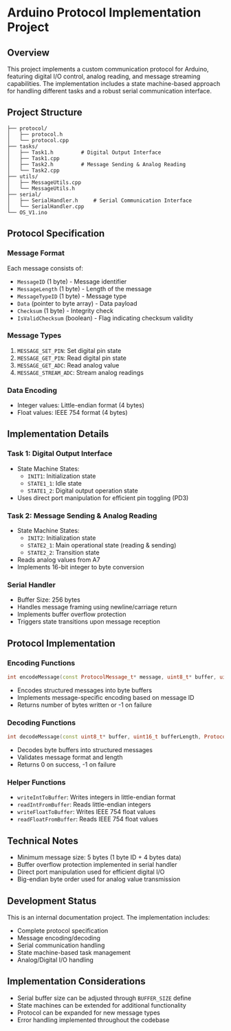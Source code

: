# Arduino Protocol Implementation Project

## Overview
This project implements a custom communication protocol for Arduino, featuring digital I/O control, analog reading, and message streaming capabilities. The implementation includes a state machine-based approach for handling different tasks and a robust serial communication interface.

## Project Structure
```
├── protocol/
│   ├── protocol.h
│   └── protocol.cpp
├── tasks/
│   ├── Task1.h         # Digital Output Interface
│   ├── Task1.cpp
│   ├── Task2.h         # Message Sending & Analog Reading
│   └── Task2.cpp
├── utils/
│   ├── MessageUtils.cpp
│   └── MessageUtils.h
├── serial/
│   ├── SerialHandler.h     # Serial Communication Interface
│   └── SerialHandler.cpp
└── OS_V1.ino
```

## Protocol Specification

### Message Format
Each message consists of:
- `MessageID` (1 byte) - Message identifier
- `MessageLength` (1 byte) - Length of the message
- `MessageTypeID` (1 byte) - Message type
- `Data` (pointer to byte array) - Data payload
- `Checksum` (1 byte) - Integrity check
- `IsValidChecksum` (boolean) - Flag indicating checksum validity

### Message Types
1. `MESSAGE_SET_PIN`: Set digital pin state
2. `MESSAGE_GET_PIN`: Read digital pin state
3. `MESSAGE_GET_ADC`: Read analog value
4. `MESSAGE_STREAM_ADC`: Stream analog readings

### Data Encoding
- Integer values: Little-endian format (4 bytes)
- Float values: IEEE 754 format (4 bytes)

## Implementation Details

### Task 1: Digital Output Interface
- State Machine States:
  - `INIT1`: Initialization state
  - `STATE1_1`: Idle state
  - `STATE1_2`: Digital output operation state
- Uses direct port manipulation for efficient pin toggling (PD3)

### Task 2: Message Sending & Analog Reading
- State Machine States:
  - `INIT2`: Initialization state
  - `STATE2_1`: Main operational state (reading & sending)
  - `STATE2_2`: Transition state
- Reads analog values from A7
- Implements 16-bit integer to byte conversion

### Serial Handler
- Buffer Size: 256 bytes
- Handles message framing using newline/carriage return
- Implements buffer overflow protection
- Triggers state transitions upon message reception

## Protocol Implementation

### Encoding Functions
```cpp
int encodeMessage(const ProtocolMessage_t* message, uint8_t* buffer, uint16_t bufferLength)
```
- Encodes structured messages into byte buffers
- Implements message-specific encoding based on message ID
- Returns number of bytes written or -1 on failure

### Decoding Functions
```cpp
int decodeMessage(const uint8_t* buffer, uint16_t bufferLength, ProtocolMessage_t* message)
```
- Decodes byte buffers into structured messages
- Validates message format and length
- Returns 0 on success, -1 on failure

### Helper Functions
- `writeIntToBuffer`: Writes integers in little-endian format
- `readIntFromBuffer`: Reads little-endian integers
- `writeFloatToBuffer`: Writes IEEE 754 float values
- `readFloatFromBuffer`: Reads IEEE 754 float values

## Technical Notes
- Minimum message size: 5 bytes (1 byte ID + 4 bytes data)
- Buffer overflow protection implemented in serial handler
- Direct port manipulation used for efficient digital I/O
- Big-endian byte order used for analog value transmission

## Development Status
This is an internal documentation project. The implementation includes:
- Complete protocol specification
- Message encoding/decoding
- Serial communication handling
- State machine-based task management
- Analog/Digital I/O handling

## Implementation Considerations
- Serial buffer size can be adjusted through `BUFFER_SIZE` define
- State machines can be extended for additional functionality
- Protocol can be expanded for new message types
- Error handling implemented throughout the codebase
